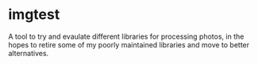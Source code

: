 # imgtest

A tool to try and evaulate different libraries for processing photos, in the hopes to retire some of my poorly maintained libraries and move to better alternatives.
